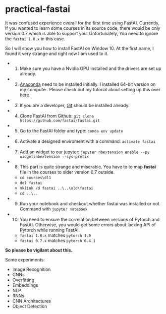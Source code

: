 # practical-fastai

It was confused experience overall for the first time using FastAI. Currently, If you wanted to learn some courses in its source code, there would be only version 0.7 which is able to support you. Unfortunately, You need to ignore the `fastai 1.0.x` in this case.

So I will show you how to install FastAI on Window 10. At the first name, I found it very strange and right now I am used to it.

- 1. Make sure you have a Nvidia GPU installed and the drivers are set up already.
- 2. [Anaconda](https://www.anaconda.com/download/?lang=en-us#download) need to be installed initially. I installed 64-bit version on my computer. Please check out my tutorial about setting up this over [here](https://github.com/bangoc123/learn-machine-learning-in-two-months/blob/master/essential-installs/vn-windows-python-and-libraries-installations.MD#4-anaconda). 
- 3. If you are a developer, [Git](https://gitforwindows.org/) should be installed already.
- 4. Clone FastAI from Github: `git clone https://github.com/fastai/fastai.git` 
- 5. Go to the FastAI folder and type: `conda env update`
- 6. Activate a designed enviroment with a command:  `activate fastai`
- 7. Add an widget to our jupyter: `jupyter nbextension enable --py widgetsnbextension --sys-prefix`
- 8. This part is quite strange and miserable. You have to to map **fastai** file in the courses to older version 0.7 outside.
  - `cd courses\dl1`
  - `del fastai`
  - `mklink /d fastai ..\..\old\fastai`
  - `cd ..\..`
- 9. Run your notebook and checkout whether fastai was installed or not. Command with `jupyter notebook`
- 10. You need to ensure the correlation between versions of Pytorch and FastAI. Otherwise, you would get some errors about lacking API of Pytorch while running FastAI.
  - `fastai 1.0.x` matches `pytorch 1.0`
  - `fastai 0.7.x` matches `pytorch 0.4.1`

**So please be vigilant about this.**

Some experiments:

- Image Recognition
- CNNs
- Overfitting
- Embeddings
- NLP
- RNNs
- CNN Architectures
- Object Detection






